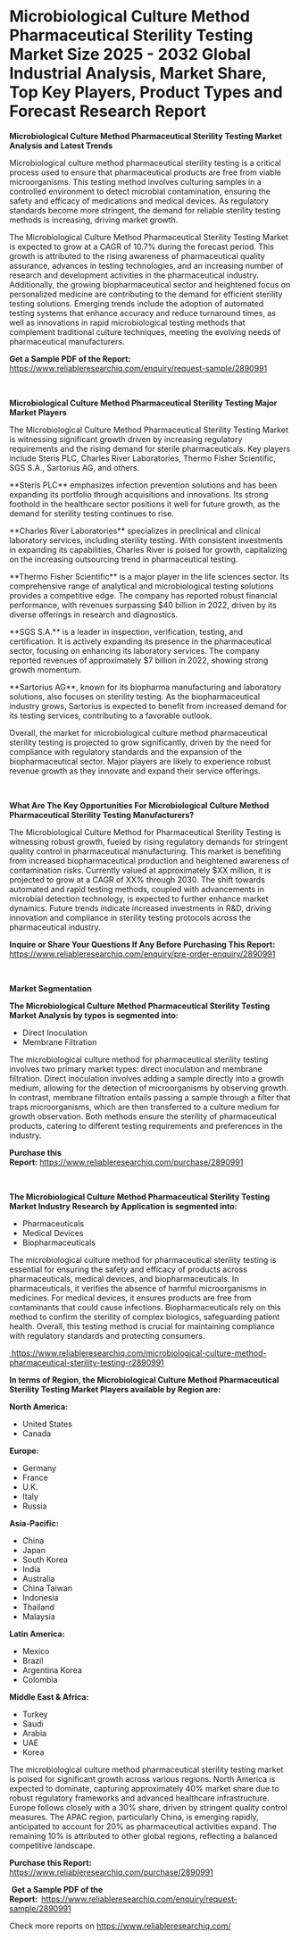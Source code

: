 <p><h1>Microbiological Culture Method Pharmaceutical Sterility Testing Market Size 2025 - 2032 Global Industrial Analysis, Market Share, Top Key Players, Product Types and Forecast Research Report</h1></p><p><strong>Microbiological Culture Method Pharmaceutical Sterility Testing Market Analysis and Latest Trends</strong></p>
<p><p>Microbiological culture method pharmaceutical sterility testing is a critical process used to ensure that pharmaceutical products are free from viable microorganisms. This testing method involves culturing samples in a controlled environment to detect microbial contamination, ensuring the safety and efficacy of medications and medical devices. As regulatory standards become more stringent, the demand for reliable sterility testing methods is increasing, driving market growth.</p><p>The Microbiological Culture Method Pharmaceutical Sterility Testing Market is expected to grow at a CAGR of 10.7% during the forecast period. This growth is attributed to the rising awareness of pharmaceutical quality assurance, advances in testing technologies, and an increasing number of research and development activities in the pharmaceutical industry. Additionally, the growing biopharmaceutical sector and heightened focus on personalized medicine are contributing to the demand for efficient sterility testing solutions. Emerging trends include the adoption of automated testing systems that enhance accuracy and reduce turnaround times, as well as innovations in rapid microbiological testing methods that complement traditional culture techniques, meeting the evolving needs of pharmaceutical manufacturers.</p></p>
<p><strong>Get a Sample PDF of the Report:&nbsp;</strong> <a href="https://www.reliableresearchiq.com/enquiry/request-sample/2890991?utm_campaign=3193&utm_medium=2&utm_source=Github&utm_content=ia&utm_term=14032025&utm_id=microbiological-culture-method-pharmaceutical-sterility-testing">https://www.reliableresearchiq.com/enquiry/request-sample/2890991</a></p>
<p>&nbsp;</p>
<p><strong>Microbiological Culture Method Pharmaceutical Sterility Testing Major Market Players</strong></p>
<p><p>The Microbiological Culture Method Pharmaceutical Sterility Testing Market is witnessing significant growth driven by increasing regulatory requirements and the rising demand for sterile pharmaceuticals. Key players include Steris PLC, Charles River Laboratories, Thermo Fisher Scientific, SGS S.A., Sartorius AG, and others.</p><p>**Steris PLC** emphasizes infection prevention solutions and has been expanding its portfolio through acquisitions and innovations. Its strong foothold in the healthcare sector positions it well for future growth, as the demand for sterility testing continues to rise.</p><p>**Charles River Laboratories** specializes in preclinical and clinical laboratory services, including sterility testing. With consistent investments in expanding its capabilities, Charles River is poised for growth, capitalizing on the increasing outsourcing trend in pharmaceutical testing.</p><p>**Thermo Fisher Scientific** is a major player in the life sciences sector. Its comprehensive range of analytical and microbiological testing solutions provides a competitive edge. The company has reported robust financial performance, with revenues surpassing $40 billion in 2022, driven by its diverse offerings in research and diagnostics.</p><p>**SGS S.A.** is a leader in inspection, verification, testing, and certification. It is actively expanding its presence in the pharmaceutical sector, focusing on enhancing its laboratory services. The company reported revenues of approximately $7 billion in 2022, showing strong growth momentum.</p><p>**Sartorius AG**, known for its biopharma manufacturing and laboratory solutions, also focuses on sterility testing. As the biopharmaceutical industry grows, Sartorius is expected to benefit from increased demand for its testing services, contributing to a favorable outlook.</p><p>Overall, the market for microbiological culture method pharmaceutical sterility testing is projected to grow significantly, driven by the need for compliance with regulatory standards and the expansion of the biopharmaceutical sector. Major players are likely to experience robust revenue growth as they innovate and expand their service offerings.</p></p>
<p>&nbsp;</p>
<p><strong>What Are The Key Opportunities For Microbiological Culture Method Pharmaceutical Sterility Testing Manufacturers?</strong></p>
<p><p>The Microbiological Culture Method for Pharmaceutical Sterility Testing is witnessing robust growth, fueled by rising regulatory demands for stringent quality control in pharmaceutical manufacturing. This market is benefiting from increased biopharmaceutical production and heightened awareness of contamination risks. Currently valued at approximately $XX million, it is projected to grow at a CAGR of XX% through 2030. The shift towards automated and rapid testing methods, coupled with advancements in microbial detection technology, is expected to further enhance market dynamics. Future trends indicate increased investments in R&D, driving innovation and compliance in sterility testing protocols across the pharmaceutical industry.</p></p>
<p><strong>Inquire or Share Your Questions If Any Before Purchasing This Report:</strong> <a href="https://www.reliableresearchiq.com/enquiry/pre-order-enquiry/2890991?utm_campaign=3193&utm_medium=2&utm_source=Github&utm_content=ia&utm_term=14032025&utm_id=microbiological-culture-method-pharmaceutical-sterility-testing">https://www.reliableresearchiq.com/enquiry/pre-order-enquiry/2890991</a></p>
<p>&nbsp;</p>
<p><strong>Market Segmentation</strong></p>
<p><strong>The Microbiological Culture Method Pharmaceutical Sterility Testing Market Analysis by types is segmented into:</strong></p>
<p><ul><li>Direct Inoculation</li><li>Membrane Filtration</li></ul></p>
<p><p>The microbiological culture method for pharmaceutical sterility testing involves two primary market types: direct inoculation and membrane filtration. Direct inoculation involves adding a sample directly into a growth medium, allowing for the detection of microorganisms by observing growth. In contrast, membrane filtration entails passing a sample through a filter that traps microorganisms, which are then transferred to a culture medium for growth observation. Both methods ensure the sterility of pharmaceutical products, catering to different testing requirements and preferences in the industry.</p></p>
<p><strong>Purchase this Report:&nbsp;</strong><a href="https://www.reliableresearchiq.com/purchase/2890991?utm_campaign=3193&utm_medium=2&utm_source=Github&utm_content=ia&utm_term=14032025&utm_id=microbiological-culture-method-pharmaceutical-sterility-testing">https://www.reliableresearchiq.com/purchase/2890991</a></p>
<p>&nbsp;</p>
<p><strong>The Microbiological Culture Method Pharmaceutical Sterility Testing Market Industry Research by Application is segmented into:</strong></p>
<p><ul><li>Pharmaceuticals</li><li>Medical Devices</li><li>Biopharmaceuticals</li></ul></p>
<p><p>The microbiological culture method for pharmaceutical sterility testing is essential for ensuring the safety and efficacy of products across pharmaceuticals, medical devices, and biopharmaceuticals. In pharmaceuticals, it verifies the absence of harmful microorganisms in medicines. For medical devices, it ensures products are free from contaminants that could cause infections. Biopharmaceuticals rely on this method to confirm the sterility of complex biologics, safeguarding patient health. Overall, this testing method is crucial for maintaining compliance with regulatory standards and protecting consumers.</p></p>
<p><a href="https://www.reliableresearchiq.com/microbiological-culture-method-pharmaceutical-sterility-testing-r2890991?utm_campaign=3193&utm_medium=2&utm_source=Github&utm_content=ia&utm_term=14032025&utm_id=microbiological-culture-method-pharmaceutical-sterility-testing">&nbsp;https://www.reliableresearchiq.com/microbiological-culture-method-pharmaceutical-sterility-testing-r2890991</a></p>
<p><strong>In terms of Region, the Microbiological Culture Method Pharmaceutical Sterility Testing Market Players available by Region are:</strong></p>
<p>
    <p> <strong> North America: </strong>
        <ul>
            <li>United States</li>
            <li>Canada</li>
        </ul>
        </p> 
    <p> <strong> Europe: </strong>
        <ul>
            <li>Germany</li>
            <li>France</li>
            <li>U.K.</li>
            <li>Italy</li>
            <li>Russia</li>
        </ul>
        </p> 
    <p> <strong> Asia-Pacific: </strong>
        <ul>
            <li>China</li>
            <li>Japan</li>
            <li>South Korea</li>
            <li>India</li>
            <li>Australia</li>
            <li>China Taiwan</li>
            <li>Indonesia</li>
            <li>Thailand</li>
            <li>Malaysia</li>
        </ul>
        </p> 
    <p> <strong> Latin America: </strong>
        <ul>
            <li>Mexico</li>
            <li>Brazil</li>
            <li>Argentina Korea</li>
            <li>Colombia</li>
        </ul>
        </p> 
    <p> <strong> Middle East & Africa: </strong>
        <ul>
            <li>Turkey</li>
            <li>Saudi</li>
            <li>Arabia</li>
            <li>UAE</li>
            <li>Korea</li>
        </ul>
    </p>
    </p>
<p><p>The microbiological culture method pharmaceutical sterility testing market is poised for significant growth across various regions. North America is expected to dominate, capturing approximately 40% market share due to robust regulatory frameworks and advanced healthcare infrastructure. Europe follows closely with a 30% share, driven by stringent quality control measures. The APAC region, particularly China, is emerging rapidly, anticipated to account for 20% as pharmaceutical activities expand. The remaining 10% is attributed to other global regions, reflecting a balanced competitive landscape.</p></p>
<p><strong>Purchase this Report: </strong><a href="https://www.reliableresearchiq.com/purchase/2890991?utm_campaign=3193&utm_medium=2&utm_source=Github&utm_content=ia&utm_term=14032025&utm_id=microbiological-culture-method-pharmaceutical-sterility-testing">https://www.reliableresearchiq.com/purchase/2890991</a></p>
<p>&nbsp;<strong>Get a Sample PDF of the Report:&nbsp;&nbsp;</strong><a href="https://www.reliableresearchiq.com/enquiry/request-sample/2890991?utm_campaign=3193&utm_medium=2&utm_source=Github&utm_content=ia&utm_term=14032025&utm_id=microbiological-culture-method-pharmaceutical-sterility-testing">https://www.reliableresearchiq.com/enquiry/request-sample/2890991</a></p>
<p><strong></strong></p>
<p>Check more reports on <a href="https://www.reliableresearchiq.com/?utm_campaign=3193&utm_medium=2&utm_source=Github&utm_content=ia&utm_term=14032025&utm_id=microbiological-culture-method-pharmaceutical-sterility-testing">https://www.reliableresearchiq.com/</a></p>